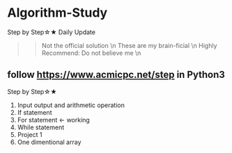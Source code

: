 # Algorithm-Study
Step by Step☆★
Daily Update
>> Not the official solution \n
>> These are my brain-ficial \n
>> Highly Recommend: Do not believe me \n

## follow https://www.acmicpc.net/step in Python3

Step by Step☆★
1. Input output and arithmetic operation
2. If statement
3. For statement <- working
4. While statement
5. Project 1
6. One dimentional array
